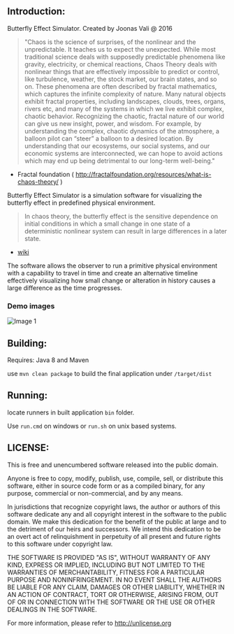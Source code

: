 ## Introduction: ##

Butterfly Effect Simulator. Created by Joonas Vali @ 2016

> "Chaos is the science of surprises, of the nonlinear and the unpredictable. It teaches us to expect the unexpected. 
> While most traditional science deals with supposedly predictable phenomena like gravity, electricity, or chemical reactions, 
> Chaos Theory deals with nonlinear things that are effectively impossible to predict or control, like turbulence, weather, the stock market, 
> our brain states, and so on. These phenomena are often described by fractal mathematics, which captures the infinite complexity of nature. 
> Many natural objects exhibit fractal properties, including landscapes, clouds, trees, organs, rivers etc, and many of the systems in which we 
> live exhibit complex, chaotic behavior. Recognizing the chaotic, fractal nature of our world can give us new insight, power, and wisdom. 
> For example, by understanding the complex, chaotic dynamics of the atmosphere, a balloon pilot can “steer” a balloon to a desired location. 
> By understanding that our ecosystems, our social systems, and our economic systems are interconnected, 
> we can hope to avoid actions which may end up being detrimental to our long-term well-being." 
- Fractal foundation ( http://fractalfoundation.org/resources/what-is-chaos-theory/ )

Butterfly Effect Simulator is a simulation software for visualizing the butterfly effect in predefined physical environment. 

> In chaos theory, the butterfly effect is the sensitive dependence on initial conditions in which a small change in one state of a deterministic nonlinear system can result in large differences in a later state.
- [wiki](https://en.wikipedia.org/wiki/Butterfly_effect)

The software allows the observer to run a primitive physical environment with a capability to travel in time and create an alternative timeline effectively 
visualizing how small change or alteration in history causes a large difference as the time progresses. 

### Demo images ###

![Image 1](https://i.imgur.com/fWmObvG.png)


## Building: ##

Requires: Java 8 and Maven

use `mvn clean package` to build the final application under `/target/dist`

## Running: ##

locate runners in built application `bin` folder.

Use `run.cmd` on windows or `run.sh` on unix based systems.

## LICENSE: ##

This is free and unencumbered software released into the public domain.

Anyone is free to copy, modify, publish, use, compile, sell, or
distribute this software, either in source code form or as a compiled
binary, for any purpose, commercial or non-commercial, and by any
means.

In jurisdictions that recognize copyright laws, the author or authors
of this software dedicate any and all copyright interest in the
software to the public domain. We make this dedication for the benefit
of the public at large and to the detriment of our heirs and
successors. We intend this dedication to be an overt act of
relinquishment in perpetuity of all present and future rights to this
software under copyright law.

THE SOFTWARE IS PROVIDED "AS IS", WITHOUT WARRANTY OF ANY KIND,
EXPRESS OR IMPLIED, INCLUDING BUT NOT LIMITED TO THE WARRANTIES OF
MERCHANTABILITY, FITNESS FOR A PARTICULAR PURPOSE AND NONINFRINGEMENT.
IN NO EVENT SHALL THE AUTHORS BE LIABLE FOR ANY CLAIM, DAMAGES OR
OTHER LIABILITY, WHETHER IN AN ACTION OF CONTRACT, TORT OR OTHERWISE,
ARISING FROM, OUT OF OR IN CONNECTION WITH THE SOFTWARE OR THE USE OR
OTHER DEALINGS IN THE SOFTWARE.

For more information, please refer to http://unlicense.org